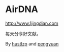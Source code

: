 AirDNA
=========

http://www.1jingdian.com

每天分享好文献。

By [hustlzp](https://github.com/hustlzp) and [pengyuan](https://github.com/pengyuan)
